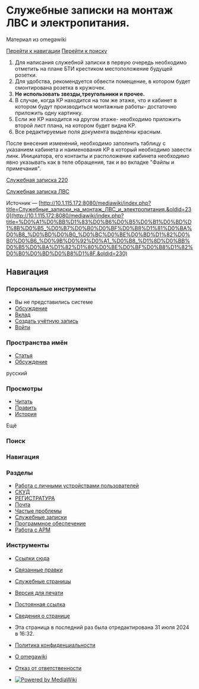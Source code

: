  

# Служебные записки на монтаж ЛВС и электропитания.

Материал из omegawiki

[Перейти к навигации](http://10.1.115.172:8080/mediawiki/index.php/%D0%A1%D0%BB%D1%83%D0%B6%D0%B5%D0%B1%D0%BD%D1%8B%D0%B5_%D0%B7%D0%B0%D0%BF%D0%B8%D1%81%D0%BA%D0%B8_%D0%BD%D0%B0_%D0%BC%D0%BE%D0%BD%D1%82%D0%B0%D0%B6_%D0%9B%D0%92%D0%A1_%D0%B8_%D1%8D%D0%BB%D0%B5%D0%BA%D1%82%D1%80%D0%BE%D0%BF%D0%B8%D1%82%D0%B0%D0%BD%D0%B8%D1%8F.#mw-head) [Перейти к поиску](http://10.1.115.172:8080/mediawiki/index.php/%D0%A1%D0%BB%D1%83%D0%B6%D0%B5%D0%B1%D0%BD%D1%8B%D0%B5_%D0%B7%D0%B0%D0%BF%D0%B8%D1%81%D0%BA%D0%B8_%D0%BD%D0%B0_%D0%BC%D0%BE%D0%BD%D1%82%D0%B0%D0%B6_%D0%9B%D0%92%D0%A1_%D0%B8_%D1%8D%D0%BB%D0%B5%D0%BA%D1%82%D1%80%D0%BE%D0%BF%D0%B8%D1%82%D0%B0%D0%BD%D0%B8%D1%8F.#searchInput)

1. Для написания служебной записки в первую очередь необходимо отметить на плане БТИ крестиком местоположение будущей розетки.
2. Для удобства, рекомендуется обвести помещение, в котором будет смонтирована розетка в кружочек.
3. **Не использовать звезды,треугольники и прочее.**
4. В случае, когда КР находится на том же этаже, что и кабинет в котором будут производиться монтажные работы- достаточно приложить одну картинку.
5. Если же КР находится на другом этаже- необходимо приложить второй лист плана, на котором будет видна КР.
6. Все редактируемые поля документа выделены красным.

После внесения изменений, необходимо заполнить таблицу с указанием кабинета и наименования КР в который необходимо завести линк.
Инициатора, его контакты и расположение кабинета необходимо явно указывать как в теле обращения, так и во вкладке "Файлы и примечания".

[Служебная записка 220](http://10.1.115.172:8080/mediawiki/images/5/52/%D0%9F%D1%80%D0%B8%D0%BC%D0%B5%D1%80_-_%D0%A1%D0%BB%D1%83%D0%B6%D0%B5%D0%B1%D0%BD%D0%B0%D1%8F-%D0%B7%D0%B0%D0%BF%D0%B8%D1%81%D0%BA%D0%B0-220%D0%B2.docx "Пример - Служебная-записка-220в.docx")

[Служебная записка ЛВС](http://10.1.115.172:8080/mediawiki/images/1/17/%D0%9F%D1%80%D0%B8%D0%BC%D0%B5%D1%80_-_%D0%A1%D0%BB%D1%83%D0%B6%D0%B5%D0%B1%D0%BD%D0%B0%D1%8F-%D0%B7%D0%B0%D0%BF%D0%B8%D1%81%D0%BA%D0%B0-%D0%9B%D0%92%D0%A1.docx "Пример - Служебная-записка-ЛВС.docx")

Источник — [http://10.1.115.172:8080/mediawiki/index.php?title=Служебные_записки_на_монтаж_ЛВС_и_электропитания.&oldid=230](http://10.1.115.172:8080/mediawiki/index.php?title=%D0%A1%D0%BB%D1%83%D0%B6%D0%B5%D0%B1%D0%BD%D1%8B%D0%B5_%D0%B7%D0%B0%D0%BF%D0%B8%D1%81%D0%BA%D0%B8_%D0%BD%D0%B0_%D0%BC%D0%BE%D0%BD%D1%82%D0%B0%D0%B6_%D0%9B%D0%92%D0%A1_%D0%B8_%D1%8D%D0%BB%D0%B5%D0%BA%D1%82%D1%80%D0%BE%D0%BF%D0%B8%D1%82%D0%B0%D0%BD%D0%B8%D1%8F.&oldid=230)

## Навигация

### Персональные инструменты

- Вы не представились системе
- [Обсуждение](http://10.1.115.172:8080/mediawiki/index.php/%D0%A1%D0%BB%D1%83%D0%B6%D0%B5%D0%B1%D0%BD%D0%B0%D1%8F:%D0%9C%D0%BE%D1%91_%D0%BE%D0%B1%D1%81%D1%83%D0%B6%D0%B4%D0%B5%D0%BD%D0%B8%D0%B5 "Страница обсуждений для моего IP [alt-shift-n]")
- [Вклад](http://10.1.115.172:8080/mediawiki/index.php/%D0%A1%D0%BB%D1%83%D0%B6%D0%B5%D0%B1%D0%BD%D0%B0%D1%8F:%D0%9C%D0%BE%D0%B9_%D0%B2%D0%BA%D0%BB%D0%B0%D0%B4 "Список правок, сделанных с этого IP-адреса [alt-shift-y]")
- [Создать учётную запись](http://10.1.115.172:8080/mediawiki/index.php?title=%D0%A1%D0%BB%D1%83%D0%B6%D0%B5%D0%B1%D0%BD%D0%B0%D1%8F:%D0%A1%D0%BE%D0%B7%D0%B4%D0%B0%D1%82%D1%8C_%D1%83%D1%87%D1%91%D1%82%D0%BD%D1%83%D1%8E_%D0%B7%D0%B0%D0%BF%D0%B8%D1%81%D1%8C&returnto=%D0%A1%D0%BB%D1%83%D0%B6%D0%B5%D0%B1%D0%BD%D1%8B%D0%B5+%D0%B7%D0%B0%D0%BF%D0%B8%D1%81%D0%BA%D0%B8+%D0%BD%D0%B0+%D0%BC%D0%BE%D0%BD%D1%82%D0%B0%D0%B6+%D0%9B%D0%92%D0%A1+%D0%B8+%D1%8D%D0%BB%D0%B5%D0%BA%D1%82%D1%80%D0%BE%D0%BF%D0%B8%D1%82%D0%B0%D0%BD%D0%B8%D1%8F. "Мы предлагаем вам создать учётную запись и войти в систему, хотя это и не обязательно.")
- [Войти](http://10.1.115.172:8080/mediawiki/index.php?title=%D0%A1%D0%BB%D1%83%D0%B6%D0%B5%D0%B1%D0%BD%D0%B0%D1%8F:%D0%92%D1%85%D0%BE%D0%B4&returnto=%D0%A1%D0%BB%D1%83%D0%B6%D0%B5%D0%B1%D0%BD%D1%8B%D0%B5+%D0%B7%D0%B0%D0%BF%D0%B8%D1%81%D0%BA%D0%B8+%D0%BD%D0%B0+%D0%BC%D0%BE%D0%BD%D1%82%D0%B0%D0%B6+%D0%9B%D0%92%D0%A1+%D0%B8+%D1%8D%D0%BB%D0%B5%D0%BA%D1%82%D1%80%D0%BE%D0%BF%D0%B8%D1%82%D0%B0%D0%BD%D0%B8%D1%8F. "Здесь можно зарегистрироваться в системе, но это необязательно. [alt-shift-o]")

### Пространства имён

- [Статья](http://10.1.115.172:8080/mediawiki/index.php/%D0%A1%D0%BB%D1%83%D0%B6%D0%B5%D0%B1%D0%BD%D1%8B%D0%B5_%D0%B7%D0%B0%D0%BF%D0%B8%D1%81%D0%BA%D0%B8_%D0%BD%D0%B0_%D0%BC%D0%BE%D0%BD%D1%82%D0%B0%D0%B6_%D0%9B%D0%92%D0%A1_%D0%B8_%D1%8D%D0%BB%D0%B5%D0%BA%D1%82%D1%80%D0%BE%D0%BF%D0%B8%D1%82%D0%B0%D0%BD%D0%B8%D1%8F. "Просмотреть контентную страницу [alt-shift-c]")
- [Обсуждение](http://10.1.115.172:8080/mediawiki/index.php?title=%D0%9E%D0%B1%D1%81%D1%83%D0%B6%D0%B4%D0%B5%D0%BD%D0%B8%D0%B5:%D0%A1%D0%BB%D1%83%D0%B6%D0%B5%D0%B1%D0%BD%D1%8B%D0%B5_%D0%B7%D0%B0%D0%BF%D0%B8%D1%81%D0%BA%D0%B8_%D0%BD%D0%B0_%D0%BC%D0%BE%D0%BD%D1%82%D0%B0%D0%B6_%D0%9B%D0%92%D0%A1_%D0%B8_%D1%8D%D0%BB%D0%B5%D0%BA%D1%82%D1%80%D0%BE%D0%BF%D0%B8%D1%82%D0%B0%D0%BD%D0%B8%D1%8F.&action=edit&redlink=1 "Обсуждение основной страницы (страница не существует) [alt-shift-t]")

 русский

### Просмотры

- [Читать](http://10.1.115.172:8080/mediawiki/index.php/%D0%A1%D0%BB%D1%83%D0%B6%D0%B5%D0%B1%D0%BD%D1%8B%D0%B5_%D0%B7%D0%B0%D0%BF%D0%B8%D1%81%D0%BA%D0%B8_%D0%BD%D0%B0_%D0%BC%D0%BE%D0%BD%D1%82%D0%B0%D0%B6_%D0%9B%D0%92%D0%A1_%D0%B8_%D1%8D%D0%BB%D0%B5%D0%BA%D1%82%D1%80%D0%BE%D0%BF%D0%B8%D1%82%D0%B0%D0%BD%D0%B8%D1%8F.)
- [Править](http://10.1.115.172:8080/mediawiki/index.php?title=%D0%A1%D0%BB%D1%83%D0%B6%D0%B5%D0%B1%D0%BD%D1%8B%D0%B5_%D0%B7%D0%B0%D0%BF%D0%B8%D1%81%D0%BA%D0%B8_%D0%BD%D0%B0_%D0%BC%D0%BE%D0%BD%D1%82%D0%B0%D0%B6_%D0%9B%D0%92%D0%A1_%D0%B8_%D1%8D%D0%BB%D0%B5%D0%BA%D1%82%D1%80%D0%BE%D0%BF%D0%B8%D1%82%D0%B0%D0%BD%D0%B8%D1%8F.&action=edit "Редактировать данную страницу [alt-shift-e]")
- [История](http://10.1.115.172:8080/mediawiki/index.php?title=%D0%A1%D0%BB%D1%83%D0%B6%D0%B5%D0%B1%D0%BD%D1%8B%D0%B5_%D0%B7%D0%B0%D0%BF%D0%B8%D1%81%D0%BA%D0%B8_%D0%BD%D0%B0_%D0%BC%D0%BE%D0%BD%D1%82%D0%B0%D0%B6_%D0%9B%D0%92%D0%A1_%D0%B8_%D1%8D%D0%BB%D0%B5%D0%BA%D1%82%D1%80%D0%BE%D0%BF%D0%B8%D1%82%D0%B0%D0%BD%D0%B8%D1%8F.&action=history "Журнал изменений страницы [alt-shift-h]")

 Ещё

### Поиск

   

[](http://10.1.115.172:8080/mediawiki/index.php/%D0%97%D0%B0%D0%B3%D0%BB%D0%B0%D0%B2%D0%BD%D0%B0%D1%8F_%D1%81%D1%82%D1%80%D0%B0%D0%BD%D0%B8%D1%86%D0%B0 "Перейти на заглавную страницу")

### Навигация

### Разделы

- [Работа с личными устройствами пользователей](http://10.1.115.172:8080/mediawiki/index.php/%D0%A0%D0%B0%D0%B1%D0%BE%D1%82%D0%B0_%D1%81_%D0%BB%D0%B8%D1%87%D0%BD%D1%8B%D0%BC%D0%B8_%D1%83%D1%81%D1%82%D1%80%D0%BE%D0%B9%D1%81%D1%82%D0%B2%D0%B0%D0%BC%D0%B8_%D0%BF%D0%BE%D0%BB%D1%8C%D0%B7%D0%BE%D0%B2%D0%B0%D1%82%D0%B5%D0%BB%D0%B5%D0%B9)
- [СКУД](http://10.1.115.172:8080/mediawiki/index.php/%D0%A1%D0%9A%D0%A3%D0%94)
- [РЕГИСТРАТУРА](http://10.1.115.172:8080/mediawiki/index.php/%D0%A0%D0%B5%D0%B3%D0%B8%D1%81%D1%82%D1%80%D0%B0%D1%82%D1%83%D1%80%D0%B0)
- [Почта](http://10.1.115.172:8080/mediawiki/index.php/%D0%9F%D0%BE%D1%87%D1%82%D0%B0)
- [Частые проблемы](http://10.1.115.172:8080/mediawiki/index.php/%D0%A7%D0%B0%D1%81%D1%82%D1%8B%D0%B5_%D0%BF%D1%80%D0%BE%D0%B1%D0%BB%D0%B5%D0%BC%D1%8B)
- [Служебные записки](http://10.1.115.172:8080/mediawiki/index.php/%D0%A1%D0%BB%D1%83%D0%B6%D0%B5%D0%B1%D0%BD%D1%8B%D0%B5_%D0%B7%D0%B0%D0%BF%D0%B8%D1%81%D0%BA%D0%B8)
- [Программное обеспечение](http://10.1.115.172:8080/mediawiki/index.php/%D0%9F%D1%80%D0%BE%D0%B3%D1%80%D0%B0%D0%BC%D0%BC%D0%BD%D0%BE%D0%B5_%D0%BE%D0%B1%D0%B5%D1%81%D0%BF%D0%B5%D1%87%D0%B5%D0%BD%D0%B8%D0%B5)
- [Работа с АРМ](http://10.1.115.172:8080/mediawiki/index.php/%D0%A0%D0%B0%D0%B1%D0%BE%D1%82%D0%B0_%D1%81_%D0%90%D0%A0%D0%9C)

### Инструменты

- [Ссылки сюда](http://10.1.115.172:8080/mediawiki/index.php/%D0%A1%D0%BB%D1%83%D0%B6%D0%B5%D0%B1%D0%BD%D0%B0%D1%8F:%D0%A1%D1%81%D1%8B%D0%BB%D0%BA%D0%B8_%D1%81%D1%8E%D0%B4%D0%B0/%D0%A1%D0%BB%D1%83%D0%B6%D0%B5%D0%B1%D0%BD%D1%8B%D0%B5_%D0%B7%D0%B0%D0%BF%D0%B8%D1%81%D0%BA%D0%B8_%D0%BD%D0%B0_%D0%BC%D0%BE%D0%BD%D1%82%D0%B0%D0%B6_%D0%9B%D0%92%D0%A1_%D0%B8_%D1%8D%D0%BB%D0%B5%D0%BA%D1%82%D1%80%D0%BE%D0%BF%D0%B8%D1%82%D0%B0%D0%BD%D0%B8%D1%8F. "Список всех страниц, ссылающихся на данную [alt-shift-j]")
- [Связанные правки](http://10.1.115.172:8080/mediawiki/index.php/%D0%A1%D0%BB%D1%83%D0%B6%D0%B5%D0%B1%D0%BD%D0%B0%D1%8F:%D0%A1%D0%B2%D1%8F%D0%B7%D0%B0%D0%BD%D0%BD%D1%8B%D0%B5_%D0%BF%D1%80%D0%B0%D0%B2%D0%BA%D0%B8/%D0%A1%D0%BB%D1%83%D0%B6%D0%B5%D0%B1%D0%BD%D1%8B%D0%B5_%D0%B7%D0%B0%D0%BF%D0%B8%D1%81%D0%BA%D0%B8_%D0%BD%D0%B0_%D0%BC%D0%BE%D0%BD%D1%82%D0%B0%D0%B6_%D0%9B%D0%92%D0%A1_%D0%B8_%D1%8D%D0%BB%D0%B5%D0%BA%D1%82%D1%80%D0%BE%D0%BF%D0%B8%D1%82%D0%B0%D0%BD%D0%B8%D1%8F. "Последние изменения в страницах, на которые ссылается эта страница [alt-shift-k]")
- [Служебные страницы](http://10.1.115.172:8080/mediawiki/index.php/%D0%A1%D0%BB%D1%83%D0%B6%D0%B5%D0%B1%D0%BD%D0%B0%D1%8F:%D0%A1%D0%BF%D0%B5%D1%86%D1%81%D1%82%D1%80%D0%B0%D0%BD%D0%B8%D1%86%D1%8B "Список служебных страниц [alt-shift-q]")
- [Версия для печати](javascript:print\(\); "Версия этой страницы для печати [alt-shift-p]")
- [Постоянная ссылка](http://10.1.115.172:8080/mediawiki/index.php?title=%D0%A1%D0%BB%D1%83%D0%B6%D0%B5%D0%B1%D0%BD%D1%8B%D0%B5_%D0%B7%D0%B0%D0%BF%D0%B8%D1%81%D0%BA%D0%B8_%D0%BD%D0%B0_%D0%BC%D0%BE%D0%BD%D1%82%D0%B0%D0%B6_%D0%9B%D0%92%D0%A1_%D0%B8_%D1%8D%D0%BB%D0%B5%D0%BA%D1%82%D1%80%D0%BE%D0%BF%D0%B8%D1%82%D0%B0%D0%BD%D0%B8%D1%8F.&oldid=230 "Постоянная ссылка на эту версию страницы")
- [Сведения о странице](http://10.1.115.172:8080/mediawiki/index.php?title=%D0%A1%D0%BB%D1%83%D0%B6%D0%B5%D0%B1%D0%BD%D1%8B%D0%B5_%D0%B7%D0%B0%D0%BF%D0%B8%D1%81%D0%BA%D0%B8_%D0%BD%D0%B0_%D0%BC%D0%BE%D0%BD%D1%82%D0%B0%D0%B6_%D0%9B%D0%92%D0%A1_%D0%B8_%D1%8D%D0%BB%D0%B5%D0%BA%D1%82%D1%80%D0%BE%D0%BF%D0%B8%D1%82%D0%B0%D0%BD%D0%B8%D1%8F.&action=info "Подробнее об этой странице")

- Эта страница в последний раз была отредактирована 31 июля 2024 в 16:32.

- [Политика конфиденциальности](http://10.1.115.172:8080/mediawiki/index.php/Omegawiki:%D0%9F%D0%BE%D0%BB%D0%B8%D1%82%D0%B8%D0%BA%D0%B0_%D0%BA%D0%BE%D0%BD%D1%84%D0%B8%D0%B4%D0%B5%D0%BD%D1%86%D0%B8%D0%B0%D0%BB%D1%8C%D0%BD%D0%BE%D1%81%D1%82%D0%B8)
- [О omegawiki](http://10.1.115.172:8080/mediawiki/index.php/Omegawiki:%D0%9E%D0%BF%D0%B8%D1%81%D0%B0%D0%BD%D0%B8%D0%B5)
- [Отказ от ответственности](http://10.1.115.172:8080/mediawiki/index.php/Omegawiki:%D0%9E%D1%82%D0%BA%D0%B0%D0%B7_%D0%BE%D1%82_%D0%BE%D1%82%D0%B2%D0%B5%D1%82%D1%81%D1%82%D0%B2%D0%B5%D0%BD%D0%BD%D0%BE%D1%81%D1%82%D0%B8)

- [![Powered by MediaWiki](./Служебные%20записки%20на%20монтаж%20ЛВС%20и%20электропитания.%20—%20omegawiki_files/poweredby_mediawiki_88x31.png)](https://www.mediawiki.org/)